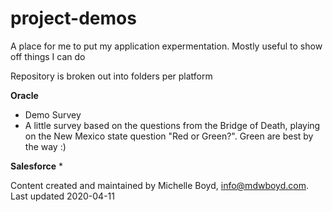 # project-demos

A place for me to put my application expermentation.  Mostly useful to show off things I can do


Repository is broken out into folders per platform

**Oracle**
* Demo Survey
 * A little survey based on the questions from the Bridge of Death, playing on the New Mexico state question "Red or Green?".
 Green are best by the way  :)

**Salesforce**
* 


Content created and maintained by Michelle Boyd, info@mdwboyd.com.  Last updated 2020-04-11
